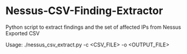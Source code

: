 # Nessus-CSV-Finding-Extractor
Python script to extract findings and the set of affected IPs from Nessus Exported CSV

Usage: ./nessus_csv_extract.py -c <CSV_FILE> -o <OUTPUT_FILE>
